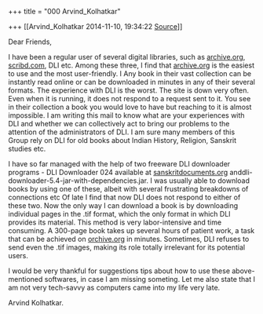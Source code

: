 +++
title = "000 Arvind_Kolhatkar"

+++
[[Arvind_Kolhatkar	2014-11-10, 19:34:22 [Source](https://groups.google.com/g/samskrita/c/z1YkAzFqdSM)]]



Dear Friends,

  

I have been a regular user of several digital libraries, such as [archive.org](http://archive.org), [scribd.com](http://scribd.com), DLI etc. Among these three, I find that [archive.org](http://archive.org) is the easiest to use and the most user-friendly. I Any book in their vast collection can be instantly read online or can be downloaded in minutes in any of their several formats. The experience with DLI is the worst.
The site is down very often. Even when it is running, it does not respond to a request sent to it. You see in their collection a book you would love to have but reaching to it is almost impossible. I am writing this mail to know what are your experiences with DLI and whether we can collectively act to bring our problems to the attention of the administrators of DLI. I am sure many members of this Group rely on DLI for old books about Indian History, Religion, Sanskrit studies etc.

  

I have so far managed with the help of two freeware DLI downloader programs - DLI Downloader 024 available at [sanskritdocuments.org](http://sanskritdocuments.org) anddli-downloader-5.4-jar-with-dependencies.jar. I was usually able to download books by using one of these, albeit with several frustrating breakdowns of connections etc Of late I find that now DLI does not respond to either of these two. Now the only way I can download a book is by downloading individual pages in the .tif format, which the only format in which DLI provides its material. This method is very labor-intensive and time consuming. A 300-page book takes up several hours of patient work, a task that can be achieved on [orchive.org](http://orchive.org) in minutes. Sometimes, DLI refuses to send even the .tif images, making its role totally irrelevant for its potential users.

  

I would be very thankful for suggestions tips about how to use these above-mentioned softwares, in case I am missing someting. Let me also state that I am not very tech-savvy as computers came into my life very late.

  

Arvind Kolhatkar.

  

  

